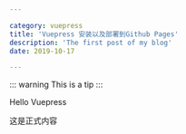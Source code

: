 ```yaml
---

category: vuepress
title: 'Vuepress 安装以及部署到Github Pages'
description: 'The first post of my blog'
date: 2019-10-17

---
```

::: warning
This is a tip
:::

Hello Vuepress

<!-- more -->

这是正式内容









